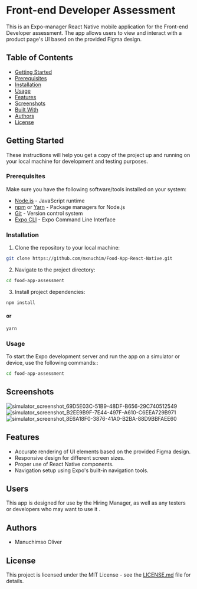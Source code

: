 # Front-end Developer Assessment

This is an Expo-manager React Native mobile application for the Front-end Developer assessment. The app allows users to view and interact with a product page's UI based on the provided Figma design.

## Table of Contents

- [Getting Started](#getting-started)
- [Prerequisites](#prerequisites)
- [Installation](#installation)
- [Usage](#usage)
- [Features](#features)
- [Screenshots](#screenshots)
- [Built With](#built-with)
- [Authors](#authors)
- [License](#license)

## Getting Started

These instructions will help you get a copy of the project up and running on your local machine for development and testing purposes.

### Prerequisites

Make sure you have the following software/tools installed on your system:

- [Node.js](https://nodejs.org/) - JavaScript runtime
- [npm](https://www.npmjs.com/) or [Yarn](https://yarnpkg.com/) - Package managers for Node.js
- [Git](https://git-scm.com/) - Version control system
- [Expo CLI](https://docs.expo.dev/get-started/installation/) - Expo Command Line Interface

### Installation

1. Clone the repository to your local machine:

```bash
git clone https://github.com/mxnuchim/Food-App-React-Native.git
```

2. Navigate to the project directory:

```bash
cd food-app-assessment
```

3. Install project dependencies:

```bash
npm install
```

#### or

```bash
yarn
```

### Usage

To start the Expo development server and run the app on a simulator or device, use the following commands::

```bash
cd food-app-assessment
```

## Screenshots
![simulator_screenshot_69D5E03C-51B9-48DF-B656-29C740512549](https://github.com/mxnuchim/Food-App-React-Native/assets/55309494/6bfbaa3a-917e-4a79-a7a4-6cf50880dc71)
![simulator_screenshot_B2EE9B9F-7E44-497F-A610-C6EEA729B971](https://github.com/mxnuchim/Food-App-React-Native/assets/55309494/792fce23-54ea-4650-bc02-ffdea34ba55a)
![simulator_screenshot_8E6A18F0-3876-41A0-B2BA-88D9BBFAEE60](https://github.com/mxnuchim/Food-App-React-Native/assets/55309494/7c58b435-771a-4433-b3b7-5ade5b2febdc)

## Features

- Accurate rendering of UI elements based on the provided Figma design.
- Responsive design for different screen sizes.
- Proper use of React Native components.
- Navigation setup using Expo's built-in navigation tools.

## Users

This app is designed for use by the Hiring Manager, as well as any testers or developers who may want to use it .

## Authors

- Manuchimso Oliver

## License

This project is licensed under the MIT License - see the [LICENSE.md](LICENSE.md) file for details.
